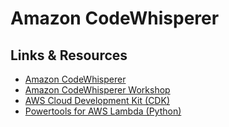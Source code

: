 # Amazon CodeWhisperer

## Links & Resources

- [Amazon CodeWhisperer](https://aws.amazon.com/codewhisperer/)
- [Amazon CodeWhisperer Workshop](https://catalog.us-east-1.prod.workshops.aws/workshops/a33a5d69-1417-4d5f-acc9-ae5c7fba665b/en-US/02-start-workshop/02_on-your-own)
- [AWS Cloud Development Kit (CDK)](https://aws.amazon.com/cdk/)
- [Powertools for AWS Lambda (Python)](https://docs.powertools.aws.dev/lambda/python/latest/)
